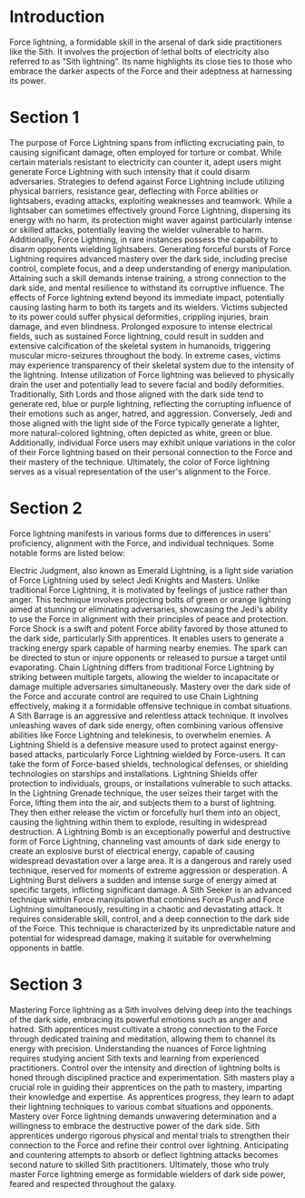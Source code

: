 # Introduction

Force lightning, a formidable skill in the arsenal of dark side practitioners like the Sith.
It involves the projection of lethal bolts of electricity also referred to as "Sith lightning”.
Its name highlights its close ties to those who embrace the darker aspects of the Force and their adeptness at harnessing its power.

# Section 1

The purpose of Force Lightning spans from inflicting excruciating pain, to causing significant damage, often employed for torture or combat.
While certain materials resistant to electricity can counter it, adept users might generate Force Lightning with such intensity that it could disarm adversaries.
Strategies to defend against Force Lightning include utilizing physical barriers, resistance gear, deflecting with Force abilities or lightsabers, evading attacks, exploiting weaknesses and teamwork.
While a lightsaber can sometimes effectively ground Force Lightning, dispersing its energy with no harm, its protection might waver against particularly intense or skilled attacks, potentially leaving the wielder vulnerable to harm.
Additionally, Force Lightning, in rare instances possess the capability to disarm opponents wielding lightsabers.
Generating forceful bursts of Force Lightning requires advanced mastery over the dark side, including precise control, complete focus, and a deep understanding of energy manipulation.
Attaining such a skill demands intense training, a strong connection to the dark side, and mental resilience to withstand its corruptive influence.
The effects of Force lightning extend beyond its immediate impact, potentially causing lasting harm to both its targets and its wielders.
Victims subjected to its power could suffer physical deformities, crippling injuries, brain damage, and even blindness.
Prolonged exposure to intense electrical fields, such as sustained Force lightning, could result in sudden and extensive calcification of the skeletal system in humanoids, triggering muscular micro-seizures throughout the body.
In extreme cases, victims may experience transparency of their skeletal system due to the intensity of the lightning.
Intense utilization of Force lightning was believed to physically drain the user and potentially lead to severe facial and bodily deformities.
Traditionally, Sith Lords and those aligned with the dark side tend to generate red, blue or purple lightning, reflecting the corrupting influence of their emotions such as anger, hatred, and aggression.
Conversely, Jedi and those aligned with the light side of the Force typically generate a lighter, more natural-colored lightning, often depicted as white, green or blue.
Additionally, individual Force users may exhibit unique variations in the color of their Force lightning based on their personal connection to the Force and their mastery of the technique.
Ultimately, the color of Force lightning serves as a visual representation of the user's alignment to the Force.

# Section 2

Force lightning manifests in various forms due to differences in users' proficiency, alignment with the Force, and individual techniques.
Some notable forms are listed below:

Electric Judgment, also known as Emerald Lightning, is a light side variation of Force Lightning used by select Jedi Knights and Masters.
Unlike traditional Force Lightning, it is motivated by feelings of justice rather than anger.
This technique involves projecting bolts of green or orange lightning aimed at stunning or eliminating adversaries, showcasing the Jedi's ability to use the Force in alignment with their principles of peace and protection.
Force Shock is a swift and potent Force ability favored by those attuned to the dark side, particularly Sith apprentices.
It enables users to generate a tracking energy spark capable of harming nearby enemies.
The spark can be directed to stun or injure opponents or released to pursue a target until evaporating.
Chain Lightning differs from traditional Force Lightning by striking between multiple targets, allowing the wielder to incapacitate or damage multiple adversaries simultaneously.
Mastery over the dark side of the Force and accurate control are required to use Chain Lightning effectively, making it a formidable offensive technique in combat situations.
A Sith Barrage is an aggressive and relentless attack technique.
It involves unleashing waves of dark side energy, often combining various offensive abilities like Force Lightning and telekinesis, to overwhelm enemies.
A Lightning Shield is a defensive measure used to protect against energy-based attacks, particularly Force Lightning wielded by Force-users.
It can take the form of Force-based shields, technological defenses, or shielding technologies on starships and installations.
Lightning Shields offer protection to individuals, groups, or installations vulnerable to such attacks.
In the Lightning Grenade technique, the user seizes their target with the Force, lifting them into the air, and subjects them to a burst of lightning.
They then either release the victim or forcefully hurl them into an object, causing the lightning within them to explode, resulting in widespread destruction.
A Lightning Bomb is an exceptionally powerful and destructive form of Force Lightning, channeling vast amounts of dark side energy to create an explosive burst of electrical energy, capable of causing widespread devastation over a large area.
It is a dangerous and rarely used technique, reserved for moments of extreme aggression or desperation.
A Lightning Burst delivers a sudden and intense surge of energy aimed at specific targets, inflicting significant damage.
A Sith Seeker is an advanced technique within Force manipulation that combines Force Push and Force Lightning simultaneously, resulting in a chaotic and devastating attack.
It requires considerable skill, control, and a deep connection to the dark side of the Force.
This technique is characterized by its unpredictable nature and potential for widespread damage, making it suitable for overwhelming opponents in battle.

# Section 3

Mastering Force lightning as a Sith involves delving deep into the teachings of the dark side, embracing its powerful emotions such as anger and hatred.
Sith apprentices must cultivate a strong connection to the Force through dedicated training and meditation, allowing them to channel its energy with precision.
Understanding the nuances of Force lightning requires studying ancient Sith texts and learning from experienced practitioners.
Control over the intensity and direction of lightning bolts is honed through disciplined practice and experimentation.
Sith masters play a crucial role in guiding their apprentices on the path to mastery, imparting their knowledge and expertise.
As apprentices progress, they learn to adapt their lightning techniques to various combat situations and opponents.
Mastery over Force lightning demands unwavering determination and a willingness to embrace the destructive power of the dark side.
Sith apprentices undergo rigorous physical and mental trials to strengthen their connection to the Force and refine their control over lightning.
Anticipating and countering attempts to absorb or deflect lightning attacks becomes second nature to skilled Sith practitioners.
Ultimately, those who truly master Force lightning emerge as formidable wielders of dark side power, feared and respected throughout the galaxy.
